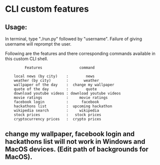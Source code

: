 # CLI custom features

## Usage:

In terminal, type "./run.py" followed by "username". Failure of giving username will reprompt the user.

Following are the features and there corresponding commands available in this custom CLI shell.





             Features                 command          
       
        local news (by city)    :        news             
        weather (by city)       :       weather           
        wallpaper of the day    :  change my wallpaper    
        quote of the day        :        quote             
        download youtube videos : download youtube videos 
        movie ratings           :     movie ratings       
        facebook login          :      facebook           
        hackathons list         :  upcoming hackathon   
        wikipedia search        :     wikipedia	   
        stock prices            :   stock prices        
        cryptocurrency prices   :  crypto prices	   
	
     
## change my wallpaper, facebook login and hackathons list  will not work in Windows and MacOS devices. (Edit path of backgrounds for MacOS).
